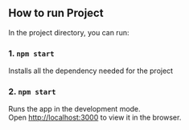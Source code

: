 

## How to run Project

In the project directory, you can run:

### 1. `npm start`

Installs all the dependency needed for the project

### 2. `npm start`

Runs the app in the development mode.\
Open [http://localhost:3000](http://localhost:3000) to view it in the browser.
